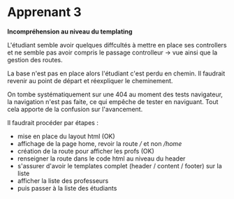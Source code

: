 # Apprenant 3
**Incompréhension au niveau du templating**

L'étudiant semble avoir quelques diffcultés à mettre en place ses controllers
et ne semble pas avoir compris le passage controlleur -> vue ainsi que la gestion des routes.

La base n'est pas en place alors l'étudiant c'est perdu en chemin.
Il faudrait revenir au point de départ et réexpliquer le cheminement.

On tombe systématiquement sur une 404 au moment des tests navigateur, la navigation n'est pas faite, 
ce qui empêche de tester en naviguant.
Tout cela apporte de la confusion sur l'avancement.

Il faudrait procéder par étapes :
- mise en place du layout html (OK)
- affichage de la page home, revoir la route */* et non */home*
- création de la route pour afficher les profs (OK)
- renseigner la route dans le code html au niveau du header
- s'assurer d'avoir le templates complet (header / content / footer) sur la liste
- afficher la liste des professeurs
- puis passer à la liste des étudiants
